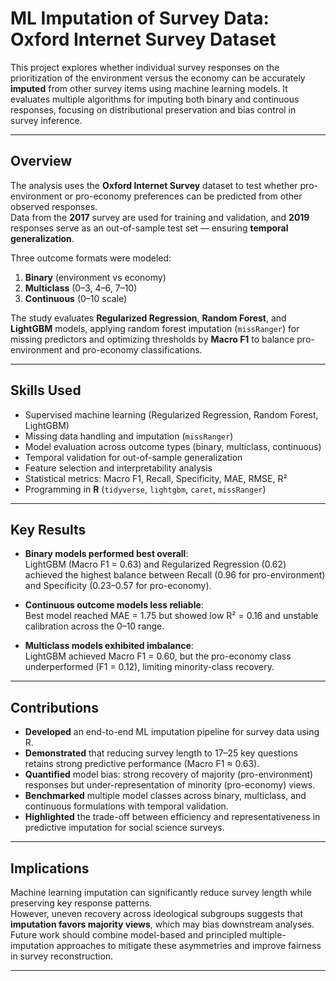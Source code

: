 # ML Imputation of Survey Data: Oxford Internet Survey Dataset

This project explores whether individual survey responses on the prioritization of the environment versus the economy can be accurately **imputed** from other survey items using machine learning models. It evaluates multiple algorithms for imputing both binary and continuous responses, focusing on distributional preservation and bias control in survey inference.

---

## Overview

The analysis uses the **Oxford Internet Survey** dataset to test whether pro-environment or pro-economy preferences can be predicted from other observed responses.  
Data from the **2017** survey are used for training and validation, and **2019** responses serve as an out-of-sample test set — ensuring **temporal generalization**.

Three outcome formats were modeled:
1. **Binary** (environment vs economy)
2. **Multiclass** (0–3, 4–6, 7–10)
3. **Continuous** (0–10 scale)

The study evaluates **Regularized Regression**, **Random Forest**, and **LightGBM** models, applying random forest imputation (`missRanger`) for missing predictors and optimizing thresholds by **Macro F1** to balance pro-environment and pro-economy classifications.

---

## Skills Used

- Supervised machine learning (Regularized Regression, Random Forest, LightGBM)  
- Missing data handling and imputation (`missRanger`)  
- Model evaluation across outcome types (binary, multiclass, continuous)  
- Temporal validation for out-of-sample generalization  
- Feature selection and interpretability analysis  
- Statistical metrics: Macro F1, Recall, Specificity, MAE, RMSE, R²  
- Programming in **R** (`tidyverse`, `lightgbm`, `caret`, `missRanger`)  

---

## Key Results

- **Binary models performed best overall**:  
  LightGBM (Macro F1 = 0.63) and Regularized Regression (0.62) achieved the highest balance between Recall (0.96 for pro-environment) and Specificity (0.23–0.57 for pro-economy).  

- **Continuous outcome models less reliable**:  
  Best model reached MAE = 1.75 but showed low R² = 0.16 and unstable calibration across the 0–10 range.  

- **Multiclass models exhibited imbalance**:  
  LightGBM achieved Macro F1 = 0.60, but the pro-economy class underperformed (F1 = 0.12), limiting minority-class recovery.

---

## Contributions

- **Developed** an end-to-end ML imputation pipeline for survey data using R.  
- **Demonstrated** that reducing survey length to 17–25 key questions retains strong predictive performance (Macro F1 ≈ 0.63).  
- **Quantified** model bias: strong recovery of majority (pro-environment) responses but under-representation of minority (pro-economy) views.  
- **Benchmarked** multiple model classes across binary, multiclass, and continuous formulations with temporal validation.  
- **Highlighted** the trade-off between efficiency and representativeness in predictive imputation for social science surveys.

---

## Implications

Machine learning imputation can significantly reduce survey length while preserving key response patterns.  
However, uneven recovery across ideological subgroups suggests that **imputation favors majority views**, which may bias downstream analyses.  
Future work should combine model-based and principled multiple-imputation approaches to mitigate these asymmetries and improve fairness in survey reconstruction.

---
